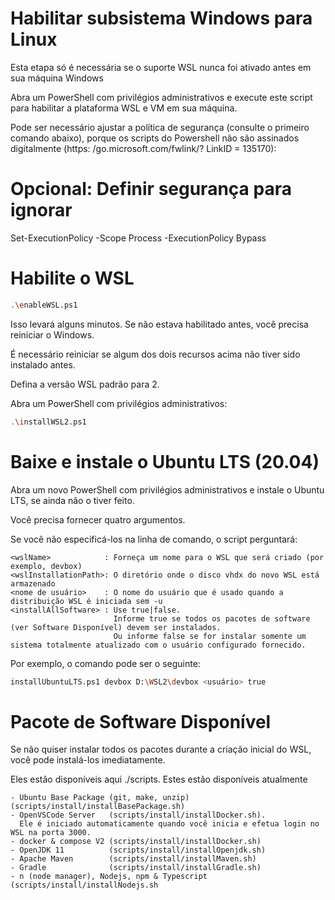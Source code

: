 # Habilitar subsistema Windows para Linux

Esta etapa só é necessária se o suporte WSL nunca foi ativado antes em sua máquina Windows

Abra um PowerShell com privilégios administrativos e execute este script para habilitar a plataforma WSL e VM em sua máquina.

Pode ser necessário ajustar a política de segurança (consulte o primeiro comando abaixo), porque os scripts do Powershell não são assinados digitalmente (https: /go.microsoft.com/fwlink/? LinkID = 135170):

# Opcional: Definir segurança para ignorar

Set-ExecutionPolicy -Scope Process -ExecutionPolicy Bypass

# Habilite o WSL
```sh
.\enableWSL.ps1
```
Isso levará alguns minutos. Se não estava habilitado antes, você precisa reiniciar o Windows.

É necessário reiniciar se algum dos dois recursos acima não tiver sido instalado antes.

Defina a versão WSL padrão para 2. 

Abra um PowerShell com privilégios administrativos:
```sh
.\installWSL2.ps1
```
# Baixe e instale o Ubuntu LTS (20.04)

Abra um novo PowerShell com privilégios administrativos e instale o Ubuntu LTS, se ainda não o tiver feito. 

Você precisa fornecer quatro argumentos. 

Se você não especificá-los na linha de comando, o script perguntará:

```
<wslName>            : Forneça um nome para o WSL que será criado (por exemplo, devbox)
<wslInstallationPath>: O diretório onde o disco vhdx do novo WSL está armazenado
<nome de usuário>    : O nome do usuário que é usado quando a distribuição WSL é iniciada sem -u
<installAllSoftware> : Use true|false. 
                       Informe true se todos os pacotes de software (ver Software Disponível) devem ser instalados.
                       Ou informe false se for instalar somente um sistema totalmente atualizado com o usuário configurado fornecido. 
```
Por exemplo, o comando pode ser o seguinte:
```sh
installUbuntuLTS.ps1 devbox D:\WSL2\devbox <usuário> true
```
# Pacote de Software Disponível

Se não quiser instalar todos os pacotes durante a criação inicial do WSL, você pode instalá-los imediatamente. 

Eles estão disponíveis aqui ./scripts. Estes estão disponíveis atualmente
```
- Ubuntu Base Package (git, make, unzip) (scripts/install/installBasePackage.sh)
- OpenVSCode Server   (scripts/install/installDocker.sh). 
  Ele é iniciado automaticamente quando você inicia e efetua login no WSL na porta 3000.
- docker & compose V2 (scripts/install/installDocker.sh)
- OpenJDK 11          (scripts/install/installOpenjdk.sh)
- Apache Maven        (scripts/install/installMaven.sh)
- Gradle              (scripts/install/installGradle.sh)
- n (node manager), Nodejs, npm & Typescript (scripts/install/installNodejs.sh
```				   
